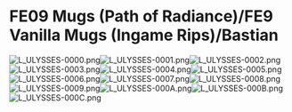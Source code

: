 # FE09 Mugs (Path of Radiance)/FE9 Vanilla Mugs (Ingame Rips)/Bastian

![L_ULYSSES-0000.png](https://raw.githubusercontent.com/Klokinator/FE-Repo/main/Portrait%20Repository/FE09%20Mugs%20(Path%20of%20Radiance)/FE9%20Vanilla%20Mugs%20(Ingame%20Rips)/Bastian/L_ULYSSES-0000.png "L_ULYSSES-0000.png")![L_ULYSSES-0001.png](https://raw.githubusercontent.com/Klokinator/FE-Repo/main/Portrait%20Repository/FE09%20Mugs%20(Path%20of%20Radiance)/FE9%20Vanilla%20Mugs%20(Ingame%20Rips)/Bastian/L_ULYSSES-0001.png "L_ULYSSES-0001.png")![L_ULYSSES-0002.png](https://raw.githubusercontent.com/Klokinator/FE-Repo/main/Portrait%20Repository/FE09%20Mugs%20(Path%20of%20Radiance)/FE9%20Vanilla%20Mugs%20(Ingame%20Rips)/Bastian/L_ULYSSES-0002.png "L_ULYSSES-0002.png")![L_ULYSSES-0003.png](https://raw.githubusercontent.com/Klokinator/FE-Repo/main/Portrait%20Repository/FE09%20Mugs%20(Path%20of%20Radiance)/FE9%20Vanilla%20Mugs%20(Ingame%20Rips)/Bastian/L_ULYSSES-0003.png "L_ULYSSES-0003.png")![L_ULYSSES-0004.png](https://raw.githubusercontent.com/Klokinator/FE-Repo/main/Portrait%20Repository/FE09%20Mugs%20(Path%20of%20Radiance)/FE9%20Vanilla%20Mugs%20(Ingame%20Rips)/Bastian/L_ULYSSES-0004.png "L_ULYSSES-0004.png")![L_ULYSSES-0005.png](https://raw.githubusercontent.com/Klokinator/FE-Repo/main/Portrait%20Repository/FE09%20Mugs%20(Path%20of%20Radiance)/FE9%20Vanilla%20Mugs%20(Ingame%20Rips)/Bastian/L_ULYSSES-0005.png "L_ULYSSES-0005.png")![L_ULYSSES-0006.png](https://raw.githubusercontent.com/Klokinator/FE-Repo/main/Portrait%20Repository/FE09%20Mugs%20(Path%20of%20Radiance)/FE9%20Vanilla%20Mugs%20(Ingame%20Rips)/Bastian/L_ULYSSES-0006.png "L_ULYSSES-0006.png")![L_ULYSSES-0007.png](https://raw.githubusercontent.com/Klokinator/FE-Repo/main/Portrait%20Repository/FE09%20Mugs%20(Path%20of%20Radiance)/FE9%20Vanilla%20Mugs%20(Ingame%20Rips)/Bastian/L_ULYSSES-0007.png "L_ULYSSES-0007.png")![L_ULYSSES-0008.png](https://raw.githubusercontent.com/Klokinator/FE-Repo/main/Portrait%20Repository/FE09%20Mugs%20(Path%20of%20Radiance)/FE9%20Vanilla%20Mugs%20(Ingame%20Rips)/Bastian/L_ULYSSES-0008.png "L_ULYSSES-0008.png")![L_ULYSSES-0009.png](https://raw.githubusercontent.com/Klokinator/FE-Repo/main/Portrait%20Repository/FE09%20Mugs%20(Path%20of%20Radiance)/FE9%20Vanilla%20Mugs%20(Ingame%20Rips)/Bastian/L_ULYSSES-0009.png "L_ULYSSES-0009.png")![L_ULYSSES-000A.png](https://raw.githubusercontent.com/Klokinator/FE-Repo/main/Portrait%20Repository/FE09%20Mugs%20(Path%20of%20Radiance)/FE9%20Vanilla%20Mugs%20(Ingame%20Rips)/Bastian/L_ULYSSES-000A.png "L_ULYSSES-000A.png")![L_ULYSSES-000B.png](https://raw.githubusercontent.com/Klokinator/FE-Repo/main/Portrait%20Repository/FE09%20Mugs%20(Path%20of%20Radiance)/FE9%20Vanilla%20Mugs%20(Ingame%20Rips)/Bastian/L_ULYSSES-000B.png "L_ULYSSES-000B.png")![L_ULYSSES-000C.png](https://raw.githubusercontent.com/Klokinator/FE-Repo/main/Portrait%20Repository/FE09%20Mugs%20(Path%20of%20Radiance)/FE9%20Vanilla%20Mugs%20(Ingame%20Rips)/Bastian/L_ULYSSES-000C.png "L_ULYSSES-000C.png")